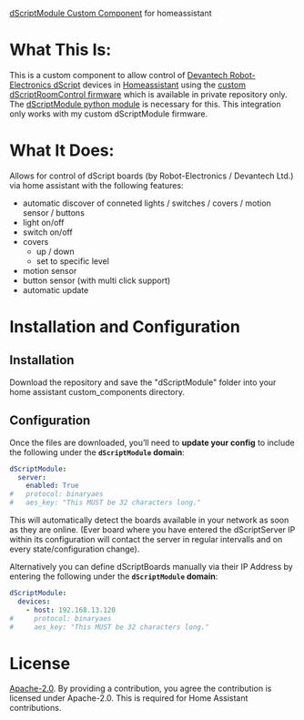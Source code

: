 [dScriptModule Custom Component](https://github.com/mk-maddin/dScriptModule-HA) for homeassistant

# What This Is:

This is a custom component to allow control of [Devantech Robot-Electronics dScript](https://www.robot-electronics.co.uk/products/dscript.html) devices in [Homeassistant](https://home-assistant.io) using the [custom dScriptRoomControl firmware](https://github.com/mk-maddin/dScriptRoomControl) which is available in private repository only.
The [dScriptModule python module](https://github.com/mk-maddin/dScriptModule-PyPi) is necessary for this.
This integration only works with my custom dScriptModule firmware.

# What It Does:

Allows for control of dScript boards (by Robot-Electronics / Devantech Ltd.) via home assistant with the following features:

- automatic discover of conneted lights / switches / covers / motion sensor / buttons
- light on/off
- switch on/off
- covers
  - up / down
  - set to specific level
- motion sensor
- button sensor (with multi click support)
- automatic update

# Installation and Configuration

## Installation
Download the repository and save the "dScriptModule" folder into your home assistant custom_components directory.

## Configuration
Once the files are downloaded, you’ll need to **update your config** to include the following under the **`dScriptModule` domain**:

```yaml
dScriptModule:
  server:
    enabled: True
#   protocol: binaryaes
#   aes_key: "This MUST be 32 characters long."

```

This will automatically detect the boards available in your network as soon as they are online.
(Ever board where you have entered the dScriptServer IP within its configuration will contact the server in regular intervalls and on every state/configuration change).

Alternatively you can define dScriptBoards manually via their IP Address by entering the following under the **`dScriptModule` domain**:

```yaml
dScriptModule:
  devices:
    - host: 192.168.13.120
#     protocol: binaryaes
#     aes_key: "This MUST be 32 characters long."
```

# License

[Apache-2.0](LICENSE). By providing a contribution, you agree the contribution is licensed under Apache-2.0. This is required for Home Assistant contributions.
